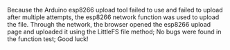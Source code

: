 Because the Arduino esp8266 upload tool failed to use and failed to upload after multiple attempts, the esp8266 network function was used to upload the file. Through the network, the browser opened the esp8266 upload page and uploaded it using the LittleFS file method;
No bugs were found in the function test;
Good luck!
